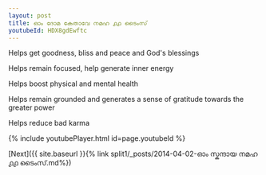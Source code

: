 ```yaml
---
layout: post
title: ഓം ദോമ കേതാവേ നമഹ ൧൧ ടൈംസ്
youtubeId: HDX8gdEwftc
---
```

 
 
Helps get goodness, bliss and peace and God's blessings
 
Helps remain focused, help generate inner energy 
 
Helps boost physical and mental health 
 
Helps remain grounded and generates a sense of gratitude towards the greater power 
 
Helps reduce bad karma
 
 
 
 


{% include youtubePlayer.html id=page.youtubeId %}
 
[Next]({{ site.baseurl }}{% link  split1/_posts/2014-04-02-ഓം സ്കന്ദായ നമഹ ൧൧ ടൈംസ്.md%})
 
